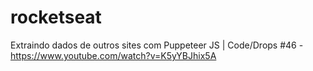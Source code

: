 # rocketseat
Extraindo dados de outros sites com Puppeteer JS | Code/Drops #46 - https://www.youtube.com/watch?v=K5yYBJhix5A
